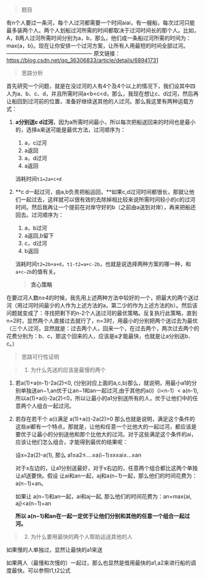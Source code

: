 > 题目

有n个人要过一条河，每个人过河都需要一个时间aiai，有一艘船，每次过河只能最多装两个人。两个人划船过河所需的时间都取决于过河时间长的那个人。比如，A，B两人过河所需时间分别为a，b，那么，他们成一条船过河所需的时间为：max{a，b}。现在让你安排一个过河方案，让所有人用最短的时间全部过河。
————————————————
原文链接：https://blog.csdn.net/qq_36306833/article/details/68941731

> 思路分析

首先研究一个问题，就是在没过河的人有4个及4个以上的情况下，我们设其中四人为a、b、c、d，并且所需时间a<b<c<d，那么，我现在想让c、d过河，然后再让船回到过河前的位置，准备好继续送其他的人过河。那么我这里有两种运载方式：

1. **a分别送c d过河**，因为a所需时间最小，所以每次把船送回来的时间也是最小的，选择a来送可能是最优方法，过河顺序为：

   1. a，c过河
   2. a返回
   3. a，d过河
   4. a返回

   消耗时间`t1=2a+c+d`

2. **c d一起过河，由a,b负责把船运回，**如果c,d过河时间都很长，那就让他们一起过去，这样就可以很有效的去除掉相比较来说所需时间较小的c的过河时间。然后我再让一个提前在对岸守好的b（之前由a送到对岸），再来把船还回去。过河顺序为：

   1. a，b过河
   2. a返回,b留下
   3. c，d过河
   4. b返回

   消耗时间`t2=2b+a+d`，`t1-t2=a+c-2b`，也就是说选择两种方案的哪一种，和`a+c−2b`的值有关。

   > **贪心策略**

在要过河人数n≥4的时候，我先用上述两种方法中较好的一个，把最大的两个送过河（用过河时间最少的人作为上述方法的a，第二少的作为上述方法的b）。然后该问题就变成了：寻找把剩下的n-2个人送过河的最优策略。反复执行此策略，直到n=2时，显然两个人直接过去就行了，n=3时，用最小的分别把两个送过去为最优（三个人过河，显然就是：过去两个人，回来一个，在过去两个，两次过去两个的花费分别为：b、c，那这个回来的人，应该是a才能最快，也就是让a分别送b、c。）

> 思路可行性证明

> 1. 为什么先送的应该是最慢的两个

1. 若a(1)+a(n-1)-2a(2)<0, (分别对应上面的a,c,b)那么，就说明，用最小a1的分别单独送an−1,an优于让an−1和an一起过河,由于其他的a(i)（i<n-1）< a(n-1),  所以a(1)+a(i)-2a(2)<0，所以让最小的a1分别送所有的人，优于让他们中的任意两个人组合一起过河。

2. 若存在若干个 a(i)满足  a(1)+a(i)-2a(2)>0   那么也就是说明，满足这个条件的这些ai都有一个特点，那就是，让他和任意一个比他大的一起过河，都应该是要优于让最小的分别送他和那个比他大的过河。对于这些满足这个条件的ai，应该让他们怎么组合，才能得到最优的结果呢：

   设x=2a(2)-a(1),  那么 a1≤a2≤....≤a(i−1)≤x≤ai≤...≤an

   对于x左边的，让a1分别送最好，对于x右边的，任意两个组合都比这两个单独让a1送要快。假设   让ai和an一起，aj和a(n−1)一起，那么他们的时间花费为：a(n−1)+an。   

   如果让 a(n−1)和an一起，ai和aj一起, 那么他们的时间花费为：an+max{ai,  aj}<a(n−1)+an

   **所以  a(n−1)和an在一起一定优于让他们分别和其他的任意一个组合一起过河。**

> 2. 为什么要用最快的两个人帮助运送其他的人

如果慢的人单独过，显然让最快的a1来送

如果两人（最慢和次慢的）一起过，那么也显然是借用最快的a1,a2来进行船的调度最快。可以参照t1,t2公式

